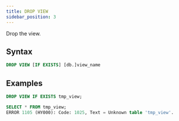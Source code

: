 ```yaml
---
title: DROP VIEW
sidebar_position: 3
---
```


Drop the view.

## Syntax

```sql
DROP VIEW [IF EXISTS] [db.]view_name
```

## Examples

```sql
DROP VIEW IF EXISTS tmp_view;

SELECT * FROM tmp_view;
ERROR 1105 (HY000): Code: 1025, Text = Unknown table 'tmp_view'.
```